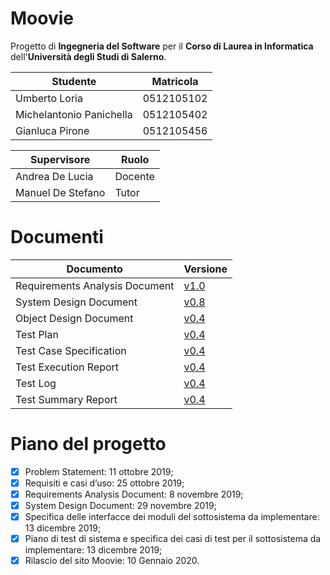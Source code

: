 # Moovie
Progetto di **Ingegneria del Software** per il **Corso di Laurea in Informatica** dell'**Università degli Studi di
Salerno**.

Studente                 | Matricola
-------------------------|-----------
Umberto Loria            | 0512105102
Michelantonio Panichella | 0512105402
Gianluca Pirone          | 0512105456

Supervisore       | Ruolo
------------------|------
Andrea De Lucia   | Docente
Manuel De Stefano | Tutor

# Documenti

Documento                      | Versione
-------------------------------|---------
Requirements Analysis Document | <a href="Deliverables/Requirements Analysis Document.md">v1.0</a>
System Design Document         | <a href="Deliverables/System Design Document.md">v0.8</a>
Object Design Document         | <a href="Deliverables/Object Design Document.md">v0.4</a>
Test Plan                      | <a href="Deliverables/Test documents/Test Plan.md">v0.4</a>
Test Case Specification        | <a href="Deliverables/Test documents/Test Case Specification.md">v0.4</a>
Test Execution Report          | <a href="Deliverables/Test documents/Test Execution Report.md">v0.4</a>
Test Log                       | <a href="Deliverables/Test documents/Test Log.md">v0.4</a>
Test Summary Report            | <a href="Deliverables/Test documents/Test Summary Report.md">v0.4</a>

# Piano del progetto
- [x] Problem Statement: 11 ottobre 2019;
- [x] Requisiti e casi d’uso: 25 ottobre 2019;
- [x] Requirements Analysis Document: 8 novembre 2019;
- [x] System Design Document: 29 novembre 2019;
- [x] Specifica delle interfacce dei moduli del sottosistema da implementare: 13 dicembre 2019;
- [x] Piano di test di sistema e specifica dei casi di test per il sottosistema da implementare: 13 dicembre 2019;
- [x] Rilascio del sito Moovie: 10 Gennaio 2020.
